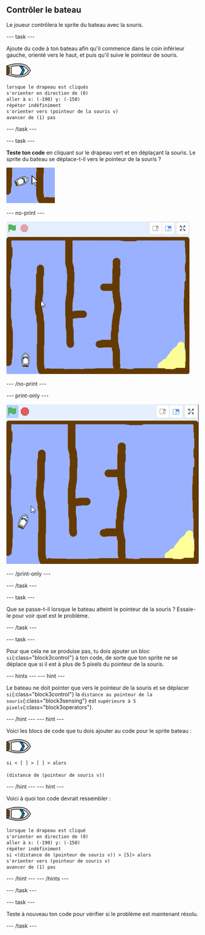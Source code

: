 ## Contrôler le bateau

Le joueur contrôlera le sprite du bateau avec la souris.

\--- task \---

Ajoute du code à ton bateau afin qu'il commence dans le coin inférieur gauche, orienté vers le haut, et puis qu'il suive le pointeur de souris.

![bateau-sprite](images/boat_resize.png)

```blocks3
lorsque le drapeau est cliqués
s'orienter en direction de (0)
aller à x: (-190) y: (-150)
répéter indéfiniment
s'orienter vers (pointeur de la souris v)
avancer de (1) pas
```

\--- /task \---

\--- task \---

**Teste ton code** en cliquant sur le drapeau vert et en déplaçant la souris. Le sprite du bateau se déplace-t-il vers le pointeur de la souris ?

![capture d'écran](images/boat-mouse.png)

\--- no-print \---

![capture d'écran](images/boat-pointer-test-anim.gif)

\--- /no-print \---

\--- print-only \---

![capture d'écran](images/boat-pointer-test-anim.png)

\--- /print-only \---

\--- /task \---

\--- task \---

Que se passe-t-il lorsque le bateau atteint le pointeur de la souris ? Essaie-le pour voir quel est le problème.

\--- /task \---

\--- task \---

Pour que cela ne se produise pas, tu dois ajouter un bloc `si`{:class="block3control"} à ton code, de sorte que ton sprite ne se déplace que si il est à plus de 5 pixels du pointeur de la souris.

\--- hints \--- \--- hint \---

Le bateau ne doit pointer que vers le pointeur de la souris et se déplacer `si`{:class="block3control"} la `distance au pointeur de la souris`{:class="block3sensing"} est `supérieure à 5 pixels`{:class="block3operators"}.

\--- /hint \--- \--- hint \---

Voici les blocs de code que tu dois ajouter au code pour le sprite bateau :

![bateau-sprite](images/boat_resize.png)

```blocks3
si < [ ] > [ ] > alors

(distance de (pointeur de souris v))
```

\--- /hint \--- \--- hint \---

Voici à quoi ton code devrait ressembler :

![bateau-sprite](images/boat_resize.png)

```blocks3
lorsque le drapeau est cliqué
s'orienter en direction de (0)
aller à x: (-190) y: (-150)
répéter indéfiniment
si <(distance de (pointeur de souris v)) > [5]> alors
s'orienter vers (pointeur de souris v)
avancer de (1) pas
```

\--- /hint \--- \--- /hints \---

\--- /task \---

\--- task \---

Teste à nouveau ton code pour vérifier si le problème est maintenant résolu.

\--- /task \---